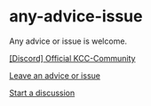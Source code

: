 # any-advice-issue
Any advice or issue is welcome.

[[Discord] Official KCC-Community](https://discord.gg/H5ucJydSyd)

[Leave an advice or issue](https://github.com/kucoin-community-chain/any-advice-issue/issues)

[Start a discussion](https://github.com/kucoin-community-chain/any-advice-issue/discussions)
